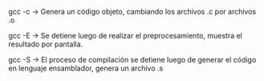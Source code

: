 gcc -c -> Genera un código objeto, cambiando los archivos .c por archivos .o

gcc -E -> Se detiene luego de realizar el preprocesamiento, muestra el resultado por pantalla.

gcc -S -> El proceso de compilación se detiene luego de generar el código en lenguaje ensamblador, genera un archivo .s
